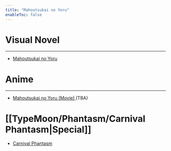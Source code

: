 ```yaml
---
title: "Mahoutsukai no Yoru"
enableToc: false
---
```

# Visual Novel
***
- <a href="https://vndb.org/v777" target="_blank" rel="noopener"><span>Mahoutsukai no Yoru</span> </a>

# Anime
***
- <a href="https://anilist.co/anime/143103/Mahoutsukai-no-Yoru/" target="_blank" rel="noopener"><span>Mahoutsukai no Yoru (Movie)</span> </a>(TBA)



# [[TypeMoon/Phantasm/Carnival Phantasm|Special]]
- <a href="https://anilist.co/anime/10012/Carnival-Phantasm/" target="_blank" rel="noopener"><span>Carnival Phantasm</span> </a>

